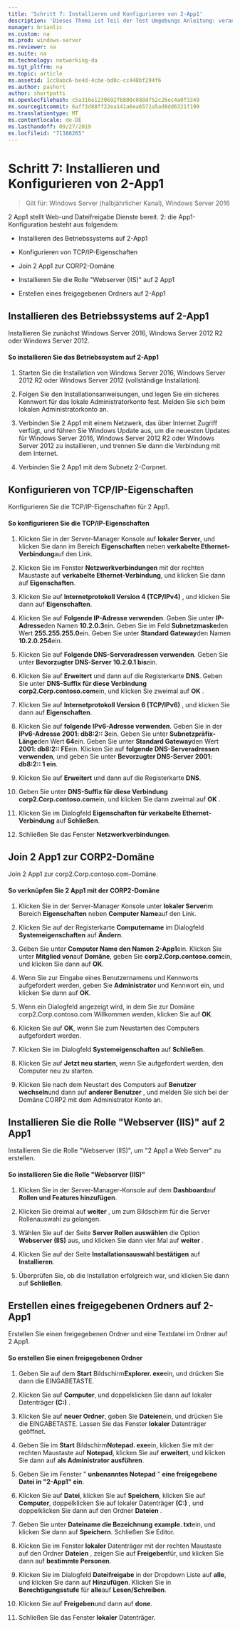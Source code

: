 ```yaml
---
title: 'Schritt 7: Installieren und Konfigurieren von 2-App1'
description: 'Dieses Thema ist Teil der Test Umgebungs Anleitung: veranschaulichen einer DirectAccess-Bereitstellung für mehrere Standorte für Windows Server 2016'
manager: brianlic
ms.custom: na
ms.prod: windows-server
ms.reviewer: na
ms.suite: na
ms.technology: networking-da
ms.tgt_pltfrm: na
ms.topic: article
ms.assetid: 1cc0abc6-be4d-4cbe-bd0c-cc448bf294f6
ms.author: pashort
author: shortpatti
ms.openlocfilehash: c5a316e1230692fb800c088d752c26ec4a0f3349
ms.sourcegitcommit: 6aff3d88ff22ea141a6ea6572a5ad8dd6321f199
ms.translationtype: MT
ms.contentlocale: de-DE
ms.lasthandoff: 09/27/2019
ms.locfileid: "71388265"
---
```

# <a name="step-7-install-and-configure-2-app1"></a>Schritt 7: Installieren und Konfigurieren von 2-App1

>Gilt für: Windows Server (halbjährlicher Kanal), Windows Server 2016

2 App1 stellt Web-und Dateifreigabe Dienste bereit. 2: die App1-Konfiguration besteht aus folgendem:  
  
- Installieren des Betriebssystems auf 2-App1  
  
- Konfigurieren von TCP/IP-Eigenschaften  
  
- Join 2 App1 zur CORP2-Domäne  
  
- Installieren Sie die Rolle "Webserver (IIS)" auf 2 App1  
  
- Erstellen eines freigegebenen Ordners auf 2-App1 
  
## <a name="bkmk_InstallOS"></a>Installieren des Betriebssystems auf 2-App1  
Installieren Sie zunächst Windows Server 2016, Windows Server 2012 R2 oder Windows Server 2012.  
  
#### <a name="to-install-the-operating-system-on-2-app1"></a>So installieren Sie das Betriebssystem auf 2-App1  
  
1.  Starten Sie die Installation von Windows Server 2016, Windows Server 2012 R2 oder Windows Server 2012 (vollständige Installation).  
  
2.  Folgen Sie den Installationsanweisungen, und legen Sie ein sicheres Kennwort für das lokale Administratorkonto fest. Melden Sie sich beim lokalen Administratorkonto an.  
  
3.  Verbinden Sie 2 App1 mit einem Netzwerk, das über Internet Zugriff verfügt, und führen Sie Windows Update aus, um die neuesten Updates für Windows Server 2016, Windows Server 2012 R2 oder Windows Server 2012 zu installieren, und trennen Sie dann die Verbindung mit dem Internet.  
  
4.  Verbinden Sie 2 App1 mit dem Subnetz 2-Corpnet.  
  
## <a name="bkmk_TCP"></a>Konfigurieren von TCP/IP-Eigenschaften  
Konfigurieren Sie die TCP/IP-Eigenschaften für 2 App1.  
  
#### <a name="to-configure-tcpip-properties"></a>So konfigurieren Sie die TCP/IP-Eigenschaften  
  
1.  Klicken Sie in der Server-Manager Konsole auf **lokaler Server**, und klicken Sie dann im Bereich **Eigenschaften** neben **verkabelte Ethernet-Verbindung**auf den Link.  
  
2.  Klicken Sie im Fenster **Netzwerkverbindungen** mit der rechten Maustaste auf **verkabelte Ethernet-Verbindung**, und klicken Sie dann auf **Eigenschaften**.  
  
3.  Klicken Sie auf **Internetprotokoll Version 4 (TCP/IPv4)** , und klicken Sie dann auf **Eigenschaften**.  
  
4.  Klicken Sie auf **Folgende IP-Adresse verwenden**. Geben Sie unter **IP-Adresse**den Namen **10.2.0.3**ein. Geben Sie im Feld **Subnetzmaske**den Wert **255.255.255.0**ein. Geben Sie unter **Standard Gateway**den Namen **10.2.0.254**ein.  
  
5.  Klicken Sie auf **Folgende DNS-Serveradressen verwenden**. Geben Sie unter **Bevorzugter DNS-Server** **10.2.0.1 bis**ein.  
  
6.  Klicken Sie auf **Erweitert** und dann auf die Registerkarte **DNS**. Geben Sie unter **DNS-Suffix für diese Verbindung** **corp2.Corp.contoso.com**ein, und klicken Sie zweimal auf **OK** .  
  
7.  Klicken Sie auf **Internetprotokoll Version 6 (TCP/IPv6)** , und klicken Sie dann auf **Eigenschaften**.  
  
8.  Klicken Sie auf **folgende IPv6-Adresse verwenden**. Geben Sie in der **IPv6-Adresse** **2001: db8:2:: 3**ein. Geben Sie unter **Subnetzpräfix-Länge**den Wert **64**ein. Geben Sie unter **Standard Gateway**den Wert **2001: db8:2:: FE**ein. Klicken Sie auf **folgende DNS-Serveradressen verwenden**, und geben Sie unter **Bevorzugter DNS-Server** **2001: db8:2:: 1 ein**.  
  
9. Klicken Sie auf **Erweitert** und dann auf die Registerkarte **DNS**.  
  
10. Geben Sie unter **DNS-Suffix für diese Verbindung** **corp2.Corp.contoso.com**ein, und klicken Sie dann zweimal auf **OK** .  
  
11. Klicken Sie im Dialogfeld **Eigenschaften für verkabelte Ethernet-Verbindung** auf **Schließen**.  
  
12. Schließen Sie das Fenster **Netzwerkverbindungen**.  
  
## <a name="bkmk_JoinDomain"></a>Join 2 App1 zur CORP2-Domäne  
Join 2 App1 zur corp2.Corp.contoso.com-Domäne.  
  
#### <a name="to-join-2-app1-to-the-corp2-domain"></a>So verknüpfen Sie 2 App1 mit der CORP2-Domäne  
  
1.  Klicken Sie in der Server-Manager Konsole unter **lokaler Server**im Bereich **Eigenschaften** neben **Computer Name**auf den Link.  
  
2.  Klicken Sie auf der Registerkarte **Computername** im Dialogfeld **Systemeigenschaften** auf **Ändern**.  
  
3.  Geben Sie unter **Computer Name den Namen** **2-App1**ein. Klicken Sie unter **Mitglied von**auf **Domäne**, geben Sie **corp2.Corp.contoso.com**ein, und klicken Sie dann auf **OK**.  
  
4.  Wenn Sie zur Eingabe eines Benutzernamens und Kennworts aufgefordert werden, geben Sie **Administrator** und Kennwort ein, und klicken Sie dann auf **OK**.  
  
5.  Wenn ein Dialogfeld angezeigt wird, in dem Sie zur Domäne corp2.Corp.contoso.com Willkommen werden, klicken Sie auf **OK**.  
  
6.  Klicken Sie auf **OK**, wenn Sie zum Neustarten des Computers aufgefordert werden.  
  
7.  Klicken Sie im Dialogfeld **Systemeigenschaften** auf **Schließen**.  
  
8.  Klicken Sie auf **Jetzt neu starten**, wenn Sie aufgefordert werden, den Computer neu zu starten.  
  
9. Klicken Sie nach dem Neustart des Computers auf **Benutzer wechseln**und dann auf **anderer Benutzer** , und melden Sie sich bei der Domäne CORP2 mit dem Administrator Konto an.  
  
## <a name="bkmk_IIS"></a>Installieren Sie die Rolle "Webserver (IIS)" auf 2 App1  
Installieren Sie die Rolle "Webserver (IIS)", um "2 App1 a Web Server" zu erstellen.  
  
#### <a name="to-install-the-web-server-iis-role"></a>So installieren Sie die Rolle "Webserver (IIS)"  
  
1.  Klicken Sie in der Server-Manager-Konsole auf dem **Dashboard**auf **Rollen und Features hinzufügen**.  
  
2.  Klicken Sie dreimal auf **weiter** , um zum Bildschirm für die Server Rollenauswahl zu gelangen.  
  
3.  Wählen Sie auf der Seite **Server Rollen auswählen** die Option **Webserver (IIS)** aus, und klicken Sie dann vier Mal auf **weiter** .  
  
4.  Klicken Sie auf der Seite **Installationsauswahl bestätigen** auf **Installieren**.  
  
5.  Überprüfen Sie, ob die Installation erfolgreich war, und klicken Sie dann auf **Schließen**.  
  
## <a name="bkmk_Share"></a>Erstellen eines freigegebenen Ordners auf 2-App1  
Erstellen Sie einen freigegebenen Ordner und eine Textdatei im Ordner auf 2 App1.  
  
#### <a name="to-create-a-shared-folder"></a>So erstellen Sie einen freigegebenen Ordner  
  
1.  Geben Sie auf dem **Start** Bildschirm**Explorer. exe**ein, und drücken Sie dann die EINGABETASTE.  
  
2.  Klicken Sie auf **Computer**, und doppelklicken Sie dann auf lokaler Datenträger **(C:)** .  
  
3.  Klicken Sie auf **neuer Ordner**, geben Sie **Dateien**ein, und drücken Sie die EINGABETASTE. Lassen Sie das Fenster **lokaler** Datenträger geöffnet.  
  
4.  Geben Sie im **Start** Bildschirm**Notepad. exe**ein, klicken Sie mit der rechten Maustaste auf **Notepad**, klicken Sie auf **erweitert**, und klicken Sie dann auf **als Administrator ausführen**.  
  
5.  Geben Sie im Fenster " **unbenanntes Notepad** " **eine freigegebene Datei in "2-App1" ein**.  
  
6.  Klicken Sie auf **Datei**, klicken Sie auf **Speichern**, klicken Sie auf **Computer**, doppelklicken Sie auf lokaler Datenträger **(C:)** , und doppelklicken Sie dann auf den Ordner **Dateien** .  
  
7.  Geben Sie unter **Dateiname die Bezeichnung** **example. txt**ein, und klicken Sie dann auf **Speichern**. Schließen Sie Editor.  
  
8.  Klicken Sie im Fenster **lokaler** Datenträger mit der rechten Maustaste auf den Ordner **Dateien** , zeigen Sie auf **Freigeben**für, und klicken Sie dann auf **bestimmte Personen**.  
  
9. Klicken Sie im Dialogfeld **Dateifreigabe** in der Dropdown Liste auf **alle**, und klicken Sie dann auf **Hinzufügen**. Klicken Sie in **Berechtigungsstufe** für **alle**auf **Lesen/Schreiben**.  
  
10. Klicken Sie auf **Freigeben**und dann auf **done**.  
  
11. Schließen Sie das Fenster **lokaler** Datenträger.  
  


